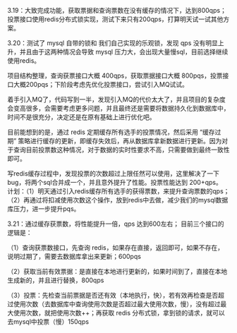 3.19：大致完成功能，获取票据和查询票数在没有缓存的情况下，达到800qps；投票接口使用redis分布式锁实现，测试下来只有200qps，打算明天试一试其他方案。

3.20：测试了 mysql 自带的锁和 我们自己实现的乐观锁，发现 qps 没有明显上升，并且由于这两种情况会导致 mysql 压力大，会出现大量慢sql，目前选择继续使用redis。

项目结构整理，查询获票接口大概 400qps，获取票据接口大概 800pqs，投票接口大概200pqs；下阶段考虑先优化投票接口，尝试引入MQ试试。

着手引入MQ了，代码写到一半，发现引入MQ的代价太大了，并且项目的复杂度会变高很多，会需要考虑更多问题，并且最终还是需要将数据持久化到数据库中，时间不是很充分，决定还是在原有基础上进行优化吧。

目前能想到的是，通过 redis 定期缓存所有选手的投票情况，然后采用 “缓存过期” 策略进行缓存的更新，即缓存失效后，再从数据库拿新数据进行更新。因为对于查询目前投票数这种情况，对于数据的实时性要求不高，只需要做到最终一致性即可。

写redis缓存过程中，发现投票的次数超过上限任然可以使用，这里解决了一下bug，将两个sql合并成一个，并且意外提升了性能。投票性能达到 200+qps。
计划：（1）明天通过引入redis缓存所有选手的获得票数，来提升查询票数的qps；
（2）再通过将扣减使用次数这个操作，放到redis中去做，减少我们的mysql数据库压力，进一步提升pqs。

3.21：通过缓存获票数，将性能提升一倍，qps 达到600左右；
目前三个接口的逻辑是：

（1）查询获票数接口，先查询 redis，如果存在直接，返回即可，如果不存在，说明过期了，需要去数据库拿出来更新；600pqs

（2）获取当前有效票据：是直接在本地进行更新的，如果时间到了，直接在本地生成新的，并且进行替换，800qps

（3）投票：先检查当前票据是否还有效（本地执行，快），若有效再检查是否超过使用次数（去数据库中查询使用次数是否超过最大使用次数，慢），没有超过最大使用次数，就把使用次数++；再获取 redis 分布式锁，拿到锁的请求，就可以去mysql中投票（慢）150qps
